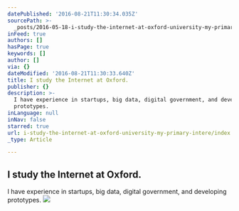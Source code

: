 ```yaml
---
datePublished: '2016-08-21T11:30:34.035Z'
sourcePath: >-
  _posts/2016-05-18-i-study-the-internet-at-oxford-university-my-primary-intere.md
inFeed: true
authors: []
hasPage: true
keywords: []
author: []
via: {}
dateModified: '2016-08-21T11:30:33.640Z'
title: I study the Internet at Oxford.
publisher: {}
description: >-
  I have experience in startups, big data, digital government, and developing
  prototypes.
inLanguage: null
inNav: false
starred: true
url: i-study-the-internet-at-oxford-university-my-primary-intere/index.html
_type: Article

---
```

## I study the Internet at Oxford.

I have experience in startups, big data, digital government, and developing prototypes.
![](https://the-grid-user-content.s3-us-west-2.amazonaws.com/06afe985-b8f7-484b-af87-95bec51738d6.jpg)